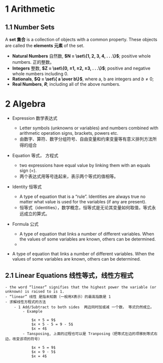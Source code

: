 # 1 Arithmetic

## 1.1 Number Sets

A **set 集合** is a collection of objects with a common property.
These objects are called the **elements 元素** of the set.

- **Natural Numbers** 自然数,  **$N = \set\{1, 2, 3, 4, . . .\}$**; positive whole numbers. 正的整数。
- **Integers** 整数, **$Z = \set\{0, ±1, ±2, ±3, . . .\}$**; positive and negative whole numbers including 0.
- **Rationals**, **$Q = \set\{ a \over b\}$**, where a, b are integers and $b \neq 0$;
- **Real Numbers**, **$R$**; including all of the above numbers.
 
# 2 Algebra

- Expression 数学表达式
  - Letter symbols (unknowns or variables) and numbers combined with arithmetic operation signs, brackets, powers etc.
  - 由数字、算符、数字分组符号、自由变量和约束变量等有意义排列方法所得的组合
- Equation 等式， 方程式
  - two expressions have equal value by linking them with an equals sign (=).
  - 两个表达式用等号连起来，表示两个等式的值相等。
- Identity 恒等式
  - A type of equation that is a “rule”. Identities are always true no matter what value is used for the variables (if any are present).
  - 恒等式（identities），数学概念，恒等式是无论其变量如何取值，等式永远成立的算式。
- Formula 公式

  - A type of equation that links a number of different variables. When the values of some variables are known, others can be determined.
  -

- A type of equation that links a number of different variables. When the values of some variables are known, others can be determined.

## 2.1 Linear Equations 线性等式，线性方程式

    - the word “linear” signifies that the highest power the variable (or unknown) is raised to is 1.
    - “linear” 线性 是指未知数（一般用X表示）的最高指数是 1
    - 求解线性方程式的方法
        - 1 Add/Subtract to both sides  两边同时加或减 一个数， 等式仍然成立。
            - Example

                $x + 5 = 9$
                $x + 5 - 5 = 9 - 5$
                $x = 4$
            - Tansposing, 上面的过程也可以是 Tranposing（把等式左边的项移到等式右边，改变该项的符号)

                $x + 5 = 9$
                $x = 9 - 5$
                $x = 4$
